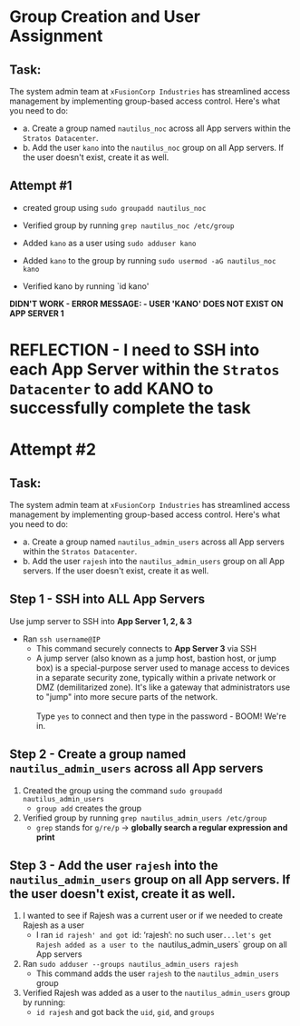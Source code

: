 # Group Creation and User Assignment

## Task: 
The system admin team at `xFusionCorp Industries` has streamlined access management by implementing group-based access control. Here's what you need to do:

- a. Create a group named `nautilus_noc` across all App servers within the `Stratos Datacenter`.
- b. Add the user `kano` into the `nautilus_noc` group on all App servers. If the user doesn't exist, create it as well.

## Attempt #1
- created group using `sudo groupadd nautilus_noc`

- Verified group by running `grep nautilus_noc /etc/group`

- Added `kano` as a user using `sudo adduser kano`
- Added `kano` to the group by running `sudo usermod -aG nautilus_noc kano`
- Verified kano by running `id kano'

**DIDN'T WORK - ERROR MESSAGE: - USER 'KANO' DOES NOT EXIST ON APP SERVER 1**

# REFLECTION - I need to SSH into each App Server within the `Stratos Datacenter` to add KANO to successfully complete the task

# Attempt #2
## Task: 
The system admin team at `xFusionCorp Industries` has streamlined access management by implementing group-based access control. Here's what you need to do:
- a. Create a group named `nautilus_admin_users` across all App servers within the `Stratos Datacenter`.
- b. Add the user `rajesh` into the `nautilus_admin_users` group on all App servers. If the user doesn't exist, create it as well.

## Step 1 - SSH into ALL App Servers
Use jump server to SSH into **App Server 1, 2, & 3**
- Ran `ssh username@IP`
  - This command securely connects to **App Server 3** via SSH
  - A jump server (also known as a jump host, bastion host, or jump box) is a special-purpose server used to manage access to devices in a separate security zone, typically within a private network or DMZ (demilitarized zone). It's like a gateway that administrators use to "jump" into more secure parts of the network.
<br></br>
Type `yes` to connect and then type in the password - BOOM! We're in.

## Step 2 - Create a group named `nautilus_admin_users` across all App servers
1. Created the group using the command `sudo groupadd nautilus_admin_users`
   - `group add` creates the group
2. Verified group by running `grep nautilus_admin_users /etc/group`
   - `grep` stands for `g/re/p` → **globally search a regular expression and print**
  
## Step 3 - Add the user `rajesh` into the `nautilus_admin_users` group on all App servers. If the user doesn't exist, create it as well.

1. I wanted to see if Rajesh was a current user or if we needed to create Rajesh as a user
   - I ran `id rajesh' and got `id: ‘rajesh’: no such user`...let's get Rajesh added as a user to the `nautilus_admin_users` group on all App servers
2. Ran `sudo adduser --groups nautilus_admin_users rajesh`
   - This command adds the user `rajesh` to the `nautilus_admin_users` group
4. Verified Rajesh was added as a user to the `nautilus_admin_users` group by running:
   - `id rajesh` and got back the `uid`, `gid`, and `groups`
